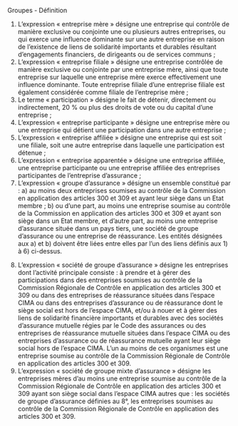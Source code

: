 Groupes - Définition
1.  L’expression « entreprise mère » désigne une entreprise qui contrôle de manière exclusive ou conjointe une ou plusieurs autres entreprises, ou qui exerce une influence dominante sur une autre entreprise en raison de l’existence de liens de solidarité importants et durables résultant d’engagements financiers, de dirigeants ou de services communs ;
2.  L’expression « entreprise filiale » désigne une entreprise contrôlée de manière exclusive ou conjointe par une entreprise mère, ainsi que toute entreprise sur laquelle une entreprise mère exerce effectivement une influence dominante. Toute entreprise filiale d’une entreprise filiale est également considérée comme filiale de l’entreprise mère ;
3.  Le terme « participation » désigne le fait de détenir, directement ou indirectement, 20 % ou plus des droits de vote ou du capital d’une entreprise ;
4.  L’expression « entreprise participante » désigne une entreprise mère ou une entreprise qui détient une participation dans une autre entreprise ;
5.  L’expression « entreprise affiliée » désigne une entreprise qui est soit une filiale, soit une autre entreprise dans laquelle une participation est détenue ;
6.  L’expression « entreprise apparentée » désigne une entreprise affiliée, une entreprise participante ou une entreprise affiliée des entreprises participantes de l’entreprise d’assurance ;
7.  L’expression « groupe d’assurance » désigne un ensemble constitué par :
a) au moins deux entreprises soumises au contrôle de la Commission en application des articles 300 et 309 et ayant leur siège dans un Etat membre ;
b) ou d’une part, au moins une entreprise soumise au contrôle de la Commission en application des articles 300 et 309 et ayant son siège dans un Etat membre, et d’autre part, au moins une entreprise d’assurance située dans un pays tiers, une société de groupe d’assurance ou une entreprise de réassurance.
Les entités désignées aux a) et b) doivent être liées entre elles par l’un des liens définis aux 1) à 6) ci-dessus.
8) L’expression « société de groupe d’assurance » désigne les entreprises dont l’activité principale consiste :
à prendre et à gérer des participations dans des entreprises soumises au contrôle de la Commission Régionale de Contrôle en application des articles 300 et 309 ou dans des entreprises de réassurance situées dans l’espace CIMA ou dans des entreprises d’assurance ou de réassurance dont le siège social est hors de l’espace CIMA,
et/ou à nouer et à gérer des liens de solidarité financière importants et durables avec des sociétés d’assurance mutuelle régies par le Code des assurances ou des entreprises de réassurance mutuelle situées dans l’espace CIMA ou des entreprises d’assurance ou de réassurance mutuelle ayant leur siège social hors de l’espace CIMA.
L’un au moins de ces organismes est une entreprise soumise au contrôle de la Commission Régionale de Contrôle en application des articles 300 et 309.
9) L’expression « société de groupe mixte d’assurance » désigne les entreprises mères d’au moins une entreprise soumise au contrôle de la Commission Régionale de Contrôle en application des articles 300 et 309 ayant son siège social dans l’espace CIMA autres que :
les sociétés de groupe d’assurance définies au 8°,
les entreprises soumises au contrôle de la Commission Régionale de Contrôle en application des articles 300 et 309.